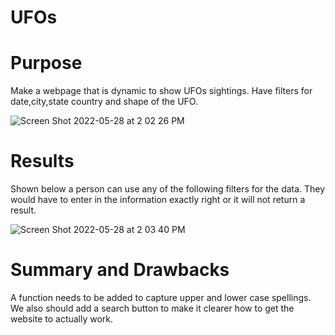 # UFOs


# Purpose

Make a webpage that is dynamic to show UFOs sightings. Have filters for date,city,state country and shape of the UFO.

    
![Screen Shot 2022-05-28 at 2 02 26 PM](https://user-images.githubusercontent.com/90650209/170837591-55f58305-e513-4df5-8646-9699ad74f4a3.png)

# Results

Shown below a person can use any of the following filters for the data. They would have to enter in the information exactly right or it will not 
return a result. 


![Screen Shot 2022-05-28 at 2 03 40 PM](https://user-images.githubusercontent.com/90650209/170837631-692c9a64-2aa8-4e61-8f1c-76213fc07082.png)


# Summary and Drawbacks
 
 A function needs to be added to capture upper and lower case spellings. We also should add a search button to make it clearer how to get the
 website to actually work. 
